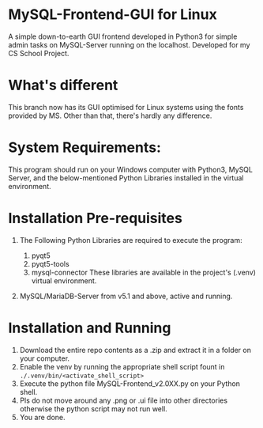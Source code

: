 # MySQL-Frontend-GUI for Linux
A simple down-to-earth GUI frontend developed in Python3 for simple admin tasks on MySQL-Server running on the localhost. Developed for my CS School Project.

# What's different
This branch now has its GUI optimised for Linux systems using the fonts provided by MS.
Other than that, there's hardly any difference.

# System Requirements:
This program should run on your Windows computer with Python3, MySQL Server, and the below-mentioned Python Libraries installed in the virtual environment.

# Installation Pre-requisites
1. The Following Python Libraries are required to execute the program:
    1. pyqt5
    2. pyqt5-tools
    3. mysql-connector
These libraries are available in the project's (.venv) virtual environment.

2. MySQL/MariaDB-Server from v5.1 and above, active and running.

# Installation and Running

1. Download the entire repo contents as a .zip and extract it in a folder on your computer.
2. Enable the venv by running the appropriate shell script fount in `./.venv/bin/<activate_shell_script>`
3. Execute the python file MySQL-Frontend_v2.0XX.py on your Python shell.
4. Pls do not move around any .png or .ui file into other directories otherwise the python script may not run well.
5. You are done.
